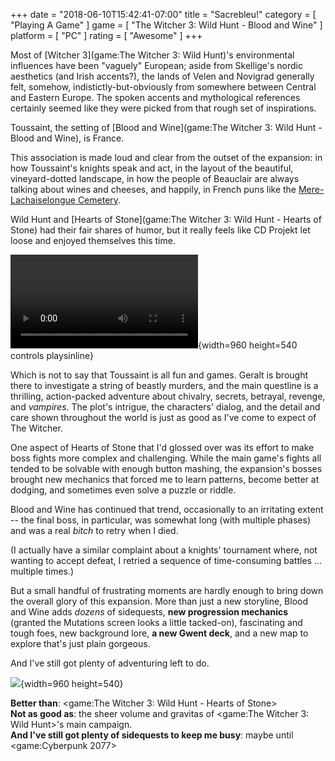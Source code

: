 +++
date = "2018-06-10T15:42:41-07:00"
title = "Sacrebleu!"
category = [ "Playing A Game" ]
game = [ "The Witcher 3: Wild Hunt - Blood and Wine" ]
platform = [ "PC" ]
rating = [ "Awesome" ]
+++

Most of [Witcher 3](game:The Witcher 3: Wild Hunt)'s environmental influences have been "vaguely" European; aside from Skellige's nordic aesthetics (and Irish accents?), the lands of Velen and Novigrad generally felt, somehow, indistictly-but-obviously from somewhere between Central and Eastern Europe.  The spoken accents and mythological references certainly seemed like they were picked from that rough set of inspirations.

Toussaint, the setting of [Blood and Wine](game:The Witcher 3: Wild Hunt - Blood and Wine), is France.

This association is made loud and clear from the outset of the expansion: in how Toussaint's knights speak and act, in the layout of the beautiful, vineyard-dotted landscape, in how the people of Beauclair are always talking about wines and cheeses, and happily, in French puns like the <a href="http://witcher.wikia.com/wiki/M%C3%A8re-Lachaiselongue_Cemetery">Mere-Lachaiselongue Cemetery</a>.

Wild Hunt and [Hearts of Stone](game:The Witcher 3: Wild Hunt - Hearts of Stone) had their fair shares of humor, but it really feels like CD Projekt let loose and enjoyed themselves this time.

![static mp4]($SiteBaseURL$witcher3_roach.mp4){width=960 height=540 controls playsinline}

Which is not to say that Toussaint is all fun and games.  Geralt is brought there to investigate a string of beastly murders, and the main questline is a thrilling, action-packed adventure about chivalry, secrets, betrayal, revenge, and <i>vampires</i>.  The plot's intrigue, the characters' dialog, and the detail and care shown throughout the world is just as good as I've come to expect of The Witcher.

One aspect of Hearts of Stone that I'd glossed over was its effort to make boss fights more complex and challenging.  While the main game's fights all tended to be solvable with enough button mashing, the expansion's bosses brought new mechanics that forced me to learn patterns, become better at dodging, and sometimes even solve a puzzle or riddle.

Blood and Wine has continued that trend, occasionally to an irritating extent -- the final boss, in particular, was somewhat long (with multiple phases) and was a real <i>bitch</i> to retry when I died.

(I actually have a similar complaint about a knights' tournament where, not wanting to accept defeat, I retried a sequence of time-consuming battles ... multiple times.)

But a small handful of frustrating moments are hardly enough to bring down the overall glory of this expansion.  More than just a new storyline, Blood and Wine adds <i>dozens</i> of sidequests, <b>new progression mechanics</b> (granted the Mutations screen looks a little tacked-on), fascinating and tough foes, new background lore, <b>a new Gwent deck</b>, and a new map to explore that's just plain gorgeous.

And I've still got plenty of adventuring left to do.

![]($SiteBaseURL$witcher3_thepath.jpg){width=960 height=540}

<b>Better than</b>: <game:The Witcher 3: Wild Hunt - Hearts of Stone>  
<b>Not as good as</b>: the sheer volume and gravitas of <game:The Witcher 3: Wild Hunt>'s main campaign.  
<b>And I've still got plenty of sidequests to keep me busy</b>: maybe until <game:Cyberpunk 2077>
